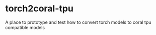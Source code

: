 # torch2coral-tpu
A place to prototype and test how to convert torch models to coral tpu compatible models
